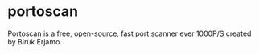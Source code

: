 # portoscan
Portoscan is a free, open-source, fast port scanner ever 1000P/S created by Biruk Erjamo.
